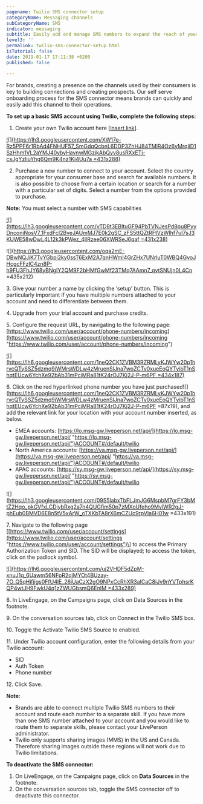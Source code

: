 ```yaml
---
pagename: Twilio SMS connector setup
categoryName: Messaging channels
subCategoryName: SMS
indicator: messaging
subtitle: Easily add and manage SMS numbers to expand the reach of your brand
level3: ''
permalink: twilio-sms-connector-setup.html
isTutorial: false
date: 2019-01-17 17:11:38 +0200
published: false

---
```

For brands, creating a presence on the channels used by their consumers is key to building connections and creating prospects. Our self serve onboarding process for the SMS connector means brands can quickly and easily add this channel to their operations.

**To set up a basic SMS account using Twilio, complete the following steps:**

1. Create your own Twilio account here \[[insert link](https://www.twilio.com/try-twilio)\]. 

[![](https://lh3.googleusercontent.com/XW17e-Rz5PPF6r1RbAd4FNHUF57_SmGdqQcbnL6DDP3ZhHJ84TMlR4Oz6yMrqliD1SzHhm1VL2aYMJ40ybyHavnwMGzjkAbQyv8usRXxETj-csJgYzIiuYhg6Qm9K4nz1Ki4Uu7a =431x288)](https://www.twilio.com/try-twilio)

2. Purchase a new number to connect to your account. Select the country appropriate for your consumer base and search for available numbers. It is also possible to choose from a certain location or search for a number with a particular set of digits. Select a number from the options provided to purchase.

**Note:** You must select a number with SMS capabilities

[![](https://lh3.googleusercontent.com/vTD8t3EBltuGF94PbTVNJesPd8pu8PyyDnconiNosV7_1FxdFcI2BveJAUmMJ7E0k2gSC_zFS5ttQZtRFtVzWIhf7uI7sJ3KUWE58wDwL4L12k3kPWez_4IlRzee06XWRSeJ6qaf =431x238)](https://www.twilio.com/console/phone-numbers/search)

![](https://lh3.googleusercontent.com/oqa2mE-DBwNQJiK7TvYGbpj2ky0ssT6ExM2A7qnHWmI4GrZHx7UNrluT0WBQ4GvoJHcgcFFzIC4zn8P-h9FU3FhJY68yBNgIY2QM9F2bHMfGwMf23TMq7AAmn7_qvtSNUjn0L4Cn =435x212)

3\. Give your number a name by clicking the ‘setup’ button. This is particularly important if you have multiple numbers attached to your account and need to differentiate between them.

4\. Upgrade from your trial account and purchase credits.

5\. Configure the request URL, by navigating to the following page: [https://www.twilio.com/user/account/phone-numbers/incoming](https://www.twilio.com/user/account/phone-numbers/incoming "https://www.twilio.com/user/account/phone-numbers/incoming")

[![](https://lh6.googleusercontent.com/1neQ2CK1ZVBM3RZRMLyKJWYw20p1hrvcQTySSZ5dzmq9jWMrsWDLw4zMruenSlJna7woZCTv0xueEoQYTyibT1nShqtEUcw6YchXe92bAb31mPcjMRa81tK24rOJ7Kj2J-P-m6PF =434x187)](https://www.twilio.com/user/account/phone-numbers/incoming)

6\. Click on the red hyperlinked phone number you have just purchased![](https://lh6.googleusercontent.com/1neQ2CK1ZVBM3RZRMLyKJWYw20p1hrvcQTySSZ5dzmq9jWMrsWDLw4zMruenSlJna7woZCTv0xueEoQYTyibT1nShqtEUcw6YchXe92bAb31mPcjMRa81tK24rOJ7Kj2J-P-m6PF =87x19), and add the relevant link for your location with your account number inserted, as below.

* EMEA accounts: [https://lo.msg-gw.liveperson.net/api/](https://lo.msg-gw.liveperson.net/api/ "https://lo.msg-gw.liveperson.net/api/")ACCOUNT#/default/twilio
* North America accounts: [https://va.msg-gw.liveperson.net/api/](https://va.msg-gw.liveperson.net/api/ "https://va.msg-gw.liveperson.net/api/")ACCOUNT#/default/twilio 
* APAC accounts: [https://sy.msg-gw.liveperson.net/api/](https://sy.msg-gw.liveperson.net/api/ "https://sy.msg-gw.liveperson.net/api/")ACCOUNT#/default/twilio

![](https://lh3.googleusercontent.com/09S5labxTbFLJmJG6MspbM7grFY3bMtZ2Hqo_pkGVfxLCDjybRxg2a7n4QUGfim50p7zMXoUfeho9MvlWR2gJ-phEub0BMVD6E8n5tV5xArW_oTXKbTA8rX6mCZUc9rpVla6H01w =433x191)

7\. Navigate to the following page \[[https://www.twilio.com/user/account/settings](https://www.twilio.com/user/account/settings "https://www.twilio.com/user/account/settings")\] to access the Primary Authorization Token and SID. The SID will be displayed; to access the token, click on the padlock symbol.

[![](https://lh6.googleusercontent.com/uj2VHDF5dZpM-xnuJ1q_6Uawm56NFpR2qjMYOt4BUzay-7O_Q5qHifjigs0FfU4lE_26iUaCzX2gO9NPxCcRhXR3aICaC8iJv9nYVTphsrKQP4wtJH9FwkU4q1zZWUGbsmQ6EnIM =433x289)](https://www.twilio.com/user/account/settings)

8\. In LiveEngage, on the Campaigns page, click on Data Sources in the footnote.

9\. On the conversation sources tab, click on Connect in the Twilio SMS box. 

10\. Toggle the Activate Twilio SMS Source to enabled. 

11\. Under Twilio account configuration, enter the following details from your Twilio account:

* SID
* Auth Token
* Phone number

12\. Click Save.

**Note:** 

* Brands are able to connect multiple Twilio SMS numbers to their account and route each number to a separate skill. If you have more than one SMS number attached to your account and you would like to route them to separate skills, please contact your LivePerson administrator. 
* Twilio only supports sharing images (MMS) in the US and Canada. Therefore sharing images outside these regions will not work due to Twilio limitations.

**To deactivate the SMS connector:**

1. On LiveEngage, on the Campaigns page, click on **Data Sources** in the footnote.
2. On the conversation sources tab, toggle the SMS connector off to deactivate this connector. 